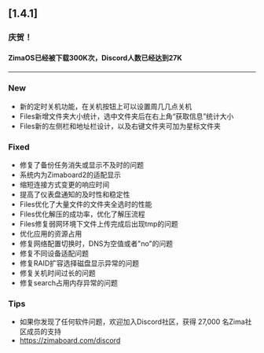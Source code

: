 ## [1.4.1]
### 庆贺！
#### ZimaOS已经被下载300K次，Discord人数已经达到27K
---
### New
- 新的定时关机功能，在关机按钮上可以设置周几几点关机
- Files新增文件夹大小统计，选中文件夹后在右上角“获取信息”统计大小
- Files新的左侧栏和地址栏设计，以及右键文件夹可加为星标文件夹
### Fixed
- 修复了备份任务消失或显示不及时的问题
- 系统内为Zimaboard2的适配显示
- 缩短连接方式变更的响应时间
- 提高了仪表盘通知的及时性和稳定性
- Files优化了大量文件的文件夹全选时的性能
- Files优化解压的成功率，优化了解压流程
- Files修复弱网环境下文件上传完成后出现tmp的问题
- 优化应用的资源占用
- 修复网络配置切换时，DNS为空值或者"no"的问题
- 修复不同设备适配问题
- 修复RAID扩容选择磁盘显示异常的问题
- 修复关机时间过长的问题
- 修复search占用内存异常的问题
### Tips
- 如果你发现了任何软件问题，欢迎加入Discord社区，获得 27,000 名Zima社区成员的支持
- <a href="https://zimaboard.com/discord" target="_blank" style="color:blue">https://zimaboard.com/discord</a>